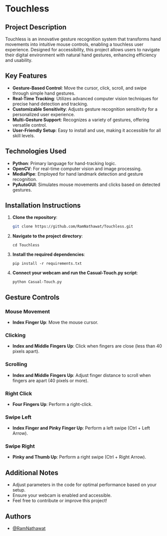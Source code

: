 # Touchless

## Project Description
Touchless is an innovative gesture recognition system that transforms hand movements into intuitive mouse controls, enabling a touchless user experience. Designed for accessibility, this project allows users to navigate their digital environment with natural hand gestures, enhancing efficiency and usability.

## Key Features
- **Gesture-Based Control**: Move the cursor, click, scroll, and swipe through simple hand gestures.
- **Real-Time Tracking**: Utilizes advanced computer vision techniques for precise hand detection and tracking.
- **Customizable Sensitivity**: Adjusts gesture recognition sensitivity for a personalized user experience.
- **Multi-Gesture Support**: Recognizes a variety of gestures, offering versatile control.
- **User-Friendly Setup**: Easy to install and use, making it accessible for all skill levels.

## Technologies Used
- **Python**: Primary language for hand-tracking logic.
- **OpenCV**: For real-time computer vision and image processing.
- **MediaPipe**: Employed for hand landmark detection and gesture recognition.
- **PyAutoGUI**: Simulates mouse movements and clicks based on detected gestures.

## Installation Instructions
1. **Clone the repository**:
   ```bash
   git clone https://github.com/RamNathawat/Touchless.git
2. **Navigate to the project directory**:
   ```
   cd Touchless
3. **Install the required dependencies**:
   ```
   pip install -r requirements.txt
4. **Connect your webcam and run the Casual-Touch.py script**:
   ```
   python Casual-Touch.py

## Gesture Controls

### Mouse Movement
- **Index Finger Up**: Move the mouse cursor.

### Clicking
- **Index and Middle Fingers Up**: Click when fingers are close (less than 40 pixels apart).

### Scrolling
- **Index and Middle Fingers Up**: Adjust finger distance to scroll when fingers are apart (40 pixels or more).

### Right Click
- **Four Fingers Up**: Perform a right-click.
  
### Swipe Left
- **Index Finger and Pinky Finger Up**: Perform a left swipe (Ctrl + Left Arrow).

### Swipe Right
- **Pinky and Thumb Up**: Perform a right swipe (Ctrl + Right Arrow).
  
## Additional Notes
- Adjust parameters in the code for optimal performance based on your setup.
- Ensure your webcam is enabled and accessible.
- Feel free to contribute or improve this project!

## Authors

- [@RamNathawat](https://github.com/RamNathawat)

